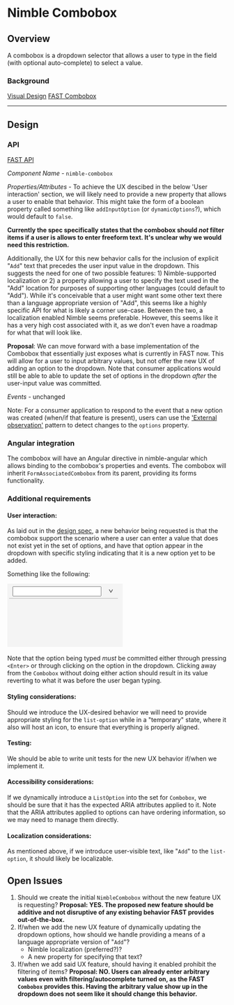 # Nimble Combobox

## Overview

A combobox is a dropdown selector that allows a user to type in the field (with optional auto-complete) to select a value.

### Background

[Visual Design](https://xd.adobe.com/view/33ffad4a-eb2c-4241-b8c5-ebfff1faf6f6-66ac/screen/bd6755d9-8fd2-4b97-9709-939ea20680ae/specs/)
[FAST Combobox](https://explore.fast.design/components/fast-combobox)

---

## Design

### API

[FAST API](https://github.com/microsoft/fast/blob/f81516a3209c20ffa285bc6f8b1854b8304eba57/packages/web-components/fast-foundation/src/combobox/combobox.spec.md)

*Component Name* - `nimble-combobox`

*Properties/Attributes* - To achieve the UX descibed in the below 'User interaction' section, we will likely need to provide a new property that allows a user to enable that behavior. This might take the form of a boolean property called something like `addInputOption` (or `dynamicOptions`?), which would default to `false`.

**Currently the spec specifically states that the combobox should _not_ filter items if a user is allows to enter freeform text. It's unclear why we would need this restriction.**

Additionally, the UX for this new behavior calls for the inclusion of explicit "`Add`" text that precedes the user input value in the dropdown. This suggests the need for one of two possible features: 1) Nimble-supported localization or 2) a property allowing a user to specify the text used in the "Add" location for purposes of supporting other languages (could default to "Add"). While it's conceivable that a user might want some other text there than a language appropriate version of "Add", this seems like a highly specific API for what is likely a corner use-case. Between the two, a localization enabled Nimble seems preferable. However, this seems like it has a very high cost associated with it, as we don't even have a roadmap for what that will look like.

**Proposal**:
We can move forward with a base implementation of the Combobox that essentially just exposes what is currently in FAST now. This will allow for a user to input arbitrary values, but not offer the new UX of adding an option to the dropdown. Note that consumer applications would still be able to able to update the set of options in the dropdown _after_ the user-input value was committed.

*Events* - unchanged

Note: For a consumer application to respond to the event that a new option was created (when/if that feature is present), users can use the ['External observation'](https://www.fast.design/docs/fast-element/observables-and-state#external-observation) pattern to detect changes to the `options` property.

### Angular integration 

The combobox will have an Angular directive in nimble-angular which allows binding to the combobox's properties and events. The combobox will inherit `FormAssociatedCombobox` from its parent, providing its forms functionality.

### Additional requirements

#### User interaction: 

As laid out in the [design spec](https://xd.adobe.com/view/33ffad4a-eb2c-4241-b8c5-ebfff1faf6f6-66ac/screen/bd6755d9-8fd2-4b97-9709-939ea20680ae/specs/), a new behavior being requested is that the combobox support the scenario where a user can enter a value that does not exist yet in the set of options, and have that option appear in the dropdown with specific styling indicating that it is a new option yet to be added.

Something like the following:

![Combobox Behavior](./NewComboboxBehavior.gif)

Note that the option being typed _must_ be committed either through pressing `<Enter>` or through clicking on the option in the dropdown. Clicking away from the `Combobox` without doing either action should result in its value reverting to what it was before the user began typing.

#### Styling considerations:

Should we introduce the UX-desired behavior we will need to provide appropriate styling for the `list-option` while in a "temporary" state, where it also will host an icon, to ensure that everything is properly aligned.

#### Testing: 

We should be able to write unit tests for the new UX behavior if/when we implement it.

#### Accessibility considerations:

If we dynamically introduce a `ListOption` into the set for `Combobox`, we should be sure that it has the expected ARIA attributes applied to it. Note that the ARIA attributes applied to options can have ordering information, so we may need to manage them directly.

#### Localization considerations:

As mentioned above, if we introduce user-visible text, like "`Add`" to the `list-option`, it should likely be localizable.

## Open Issues

1) Should we create the initial `NimbleCombobox` without the new feature UX is requesting? **Proposal: YES. The proposed new feature should be additive and not disruptive of any existing behavior FAST provides out-of-the-box.**
2) If/when we add the new UX feature of dynamically updating the dropdown options, how should we handle providing a means of a language appropriate version of "`Add`"?
    - Nimble localization (preferred?)?
    - A new property for specifying that text?
3) If/when we add said UX feature, should having it enabled prohibit the filtering of items? **Proposal: NO. Users can already enter arbitrary values even with filtering/autocomplete turned on, as the FAST `Combobox` provides this. Having the arbitrary value show up in the dropdown does not seem like it should change this behavior.**